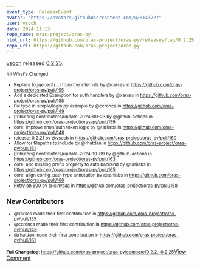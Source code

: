 ```yaml
---
event_type: ReleaseEvent
avatar: "https://avatars.githubusercontent.com/u/814322?"
user: vsoch
date: 2024-11-13
repo_name: oras-project/oras-py
html_url: https://github.com/oras-project/oras-py/releases/tag/0.2.25
repo_url: https://github.com/oras-project/oras-py
---
```


<a href='https://github.com/vsoch' target='_blank'>vsoch</a> released <a href='https://github.com/oras-project/oras-py/releases/tag/0.2.25' target='_blank'>0.2.25</a>.

<small>## What's Changed
* Replace logger.exit(...) from the internals by @xarses in https://github.com/oras-project/oras-py/pull/155
* Add a dedicated Exemption for auth handlers by @xarses in https://github.com/oras-project/oras-py/pull/158
* Fix typo in simple/login.py example by @ccronca in https://github.com/oras-project/oras-py/pull/149
* [tributors] contributors/update-2024-09-23 by @github-actions in https://github.com/oras-project/oras-py/pull/159
* core: improve anon/auth token logic by @tarilabs in https://github.com/oras-project/oras-py/pull/148
* release: 0.2.21 by @vsoch in https://github.com/oras-project/oras-py/pull/160
* Allow for filepaths to include by @rhatdan in https://github.com/oras-project/oras-py/pull/161
* [tributors] contributors/update-2024-10-09 by @github-actions in https://github.com/oras-project/oras-py/pull/163
* core: add missing prefix property to auth backend by @tarilabs in https://github.com/oras-project/oras-py/pull/165
* core: align config_path type annotation by @tarilabs in https://github.com/oras-project/oras-py/pull/166
* Retry on 500 by @isinyaaa in https://github.com/oras-project/oras-py/pull/168

## New Contributors
* @xarses made their first contribution in https://github.com/oras-project/oras-py/pull/155
* @ccronca made their first contribution in https://github.com/oras-project/oras-py/pull/149
* @rhatdan made their first contribution in https://github.com/oras-project/oras-py/pull/161

**Full Changelog**: https://github.com/oras-project/oras-py/compare/0.2.2...0.2.25</small><a href='https://github.com/oras-project/oras-py/releases/tag/0.2.25' target='_blank'>View Comment</a>